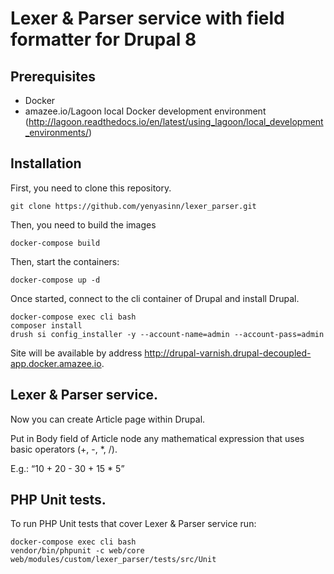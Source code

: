 # Lexer & Parser service with field formatter for Drupal 8

## Prerequisites

- Docker
- amazee.io/Lagoon local Docker development environment (http://lagoon.readthedocs.io/en/latest/using_lagoon/local_development_environments/)

## Installation

First, you need to clone this repository.

    git clone https://github.com/yenyasinn/lexer_parser.git

Then, you need to build the images

    docker-compose build

Then, start the containers:

    docker-compose up -d

Once started, connect to the cli container of Drupal and install Drupal.

    docker-compose exec cli bash
    composer install
    drush si config_installer -y --account-name=admin --account-pass=admin

Site will be available by address http://drupal-varnish.drupal-decoupled-app.docker.amazee.io.

## Lexer & Parser service.

Now you can create Article page within Drupal.

Put in Body field of Article node any mathematical expression that uses basic operators (+, -, *, /).

E.g.: “10 + 20 - 30 + 15 * 5”

## PHP Unit tests.

To run PHP Unit tests that cover Lexer & Parser service run:

    docker-compose exec cli bash
    vendor/bin/phpunit -c web/core web/modules/custom/lexer_parser/tests/src/Unit
  

   


